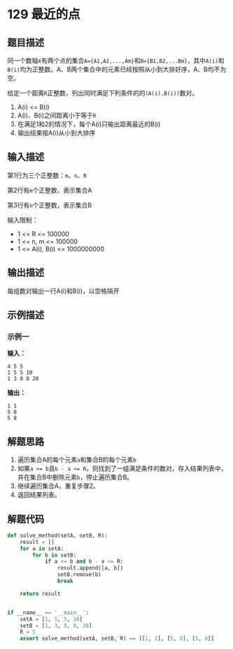 # 129 最近的点

## 题目描述

同一个数轴x有两个点的集合`A={A1,A2,...,Am}`和`B={B1,B2,...Bm}`，其中`A(i)`和`B(i)`均为正整数。A、B两个集合中的元素已经按照从小到大排好序，A、B均不为空。

给定一个距离`R`正整数，列出同时满足下列条件的的`(A(i),B(i))`数对。
1. A(i) <= B(i)
2. A(i)、B(i)之间距离小于等于`R`
3. 在满足1和2的情况下，每个A(i)只输出距离最近的B(i)
4. 输出结果按A(i)从小到大排序

## 输入描述

第1行为三个正整数：`m`、`n`、`R`

第2行有`m`个正整数，表示集合A

第3行有`n`个正整数，表示集合B

输入限制：
- 1 <= R <= 100000
- 1 <= n, m <= 100000
- 1 <= A(i), B(i) <= 1000000000

## 输出描述

每组数对输出一行A(i)和B(i)，以空格隔开

## 示例描述

### 示例一

**输入：**
```text
4 5 5
1 5 5 10
1 3 8 8 20
```

**输出：**
```text
1 1
5 8
5 8
```

## 解题思路

1. 遍历集合A的每个元素`a`和集合B的每个元素`b`
2. 如果`a <= b`且`b - a <= R`，则找到了一组满足条件的数对，存入结果列表中，并在集合B中删除元素`b`，停止遍历集合B。
3. 继续遍历集合A，重复步骤2。
4. 返回结果列表。

## 解题代码

```python
def solve_method(setA, setB, R):
    result = []
    for a in setA:
        for b in setB:
            if a <= b and b - a <= R:
                result.append([a, b])
                setB.remove(b)
                break

    return result


if __name__ == '__main__':
    setA = [1, 5, 5, 10]
    setB = [1, 3, 8, 8, 20]
    R = 5
    assert solve_method(setA, setB, R) == [[1, 1], [5, 8], [5, 8]]
```